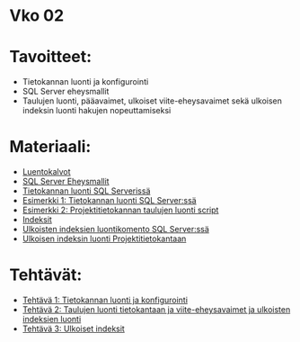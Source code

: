 # Vko 02
# Tavoitteet:

- Tietokannan luonti ja konfigurointi
- SQL Server eheysmallit
- Taulujen luonti, pääavaimet, ulkoiset viite-eheysavaimet sekä ulkoisen indeksin luonti hakujen nopeuttamiseksi


# Materiaali: 
- [ Luentokalvot ](Luentokalvot_02.pdf)
- [ SQL Server Eheysmallit ](Luennot_vko2_SQL_Server_Eheysmallit.pdf)
- [ Tietokannan luonti SQL Serverissä ](https://video.haaga-helia.fi/media/SQL_Server_Tietokannan_luonti.mp4/0_br025ugp)
- [Esimerkki 1: Tietokannan luonti SQL Server:ssä ](Tietokannan_luonti.pdf)
- [ Esimerkki 2: Projektitietokannan taulujen luonti script ](Projektitietokanta.pdf)
- [ Indeksit ]( Indeksit.pdf )
- [ Ulkoisten indeksien luontikomento SQL Server:ssä ](https://learn.microsoft.com/en-us/sql/t-sql/statements/create-index-transact-sql?view=sql-server-ver16)
- [ Ulkoisen indeksin luonti Projektitietokantaan ](CREATE_INDEX.pdf) 


# Tehtävät:    
- [ Tehtävä 1: Tietokannan luonti ja konfigurointi ](Tehtava_01.md)
- [ Tehtävä 2: Taulujen luonti tietokantaan ja viite-eheysavaimet ja ulkoisten indeksien luonti ](Tehtava_02.md)
- [ Tehtävä 3: Ulkoiset indeksit ](Tehtava_03.md)